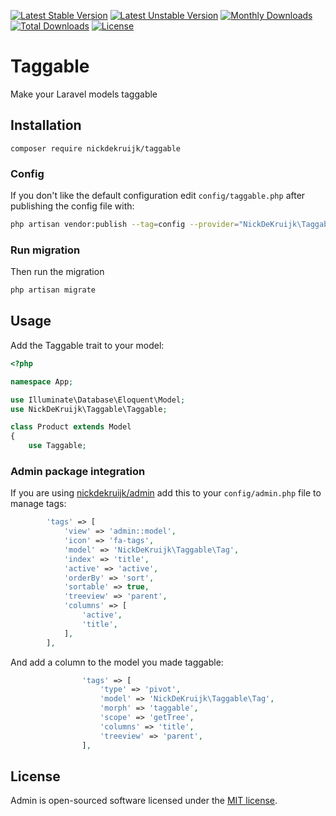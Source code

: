 [![Latest Stable Version](https://poser.pugx.org/nickdekruijk/taggable/v/stable)](https://packagist.org/packages/nickdekruijk/taggable)
[![Latest Unstable Version](https://poser.pugx.org/nickdekruijk/taggable/v/unstable)](https://packagist.org/packages/nickdekruijk/taggable)
[![Monthly Downloads](https://poser.pugx.org/nickdekruijk/taggable/d/monthly)](https://packagist.org/packages/nickdekruijk/taggable)
[![Total Downloads](https://poser.pugx.org/nickdekruijk/taggable/downloads)](https://packagist.org/packages/nickdekruijk/taggable)
[![License](https://poser.pugx.org/nickdekruijk/taggable/license)](https://packagist.org/packages/nickdekruijk/taggable)

# Taggable
Make your Laravel models taggable

## Installation
`composer require nickdekruijk/taggable`

### Config
If you don't like the default configuration edit `config/taggable.php` after publishing the config file with:
```bash
php artisan vendor:publish --tag=config --provider="NickDeKruijk\Taggable\ServiceProvider"
```

### Run migration
Then run the migration
```bash
php artisan migrate
```

## Usage
Add the Taggable trait to your model:
```php
<?php

namespace App;

use Illuminate\Database\Eloquent\Model;
use NickDeKruijk\Taggable\Taggable;

class Product extends Model
{
    use Taggable;
```

### Admin package integration
If you are using [nickdekruijk/admin](https://github.com/nickdekruijk/admin) add this to your `config/admin.php` file to manage tags:
```php
        'tags' => [
            'view' => 'admin::model',
            'icon' => 'fa-tags',
            'model' => 'NickDeKruijk\Taggable\Tag',
            'index' => 'title',
            'active' => 'active',
            'orderBy' => 'sort',
            'sortable' => true,
            'treeview' => 'parent',
            'columns' => [
                'active',
                'title',
            ],
        ],
```
And add a column to the model you made taggable:
```php
                'tags' => [
                    'type' => 'pivot',
                    'model' => 'NickDeKruijk\Taggable\Tag',
                    'morph' => 'taggable',
                    'scope' => 'getTree',
                    'columns' => 'title',
                    'treeview' => 'parent',
                ],
```

## License
Admin is open-sourced software licensed under the [MIT license](https://opensource.org/licenses/MIT).
